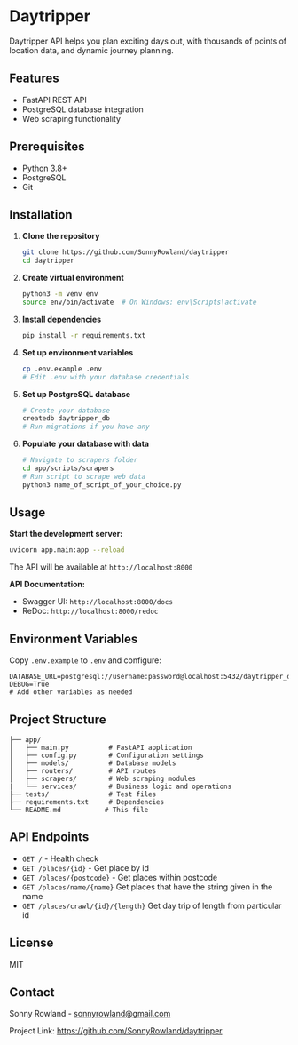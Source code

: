 

# Daytripper

Daytripper API helps you plan exciting days out, with thousands of points of location data, and dynamic journey planning.

## Features

- FastAPI REST API
- PostgreSQL database integration
- Web scraping functionality

## Prerequisites

- Python 3.8+
- PostgreSQL
- Git

## Installation

1. **Clone the repository**

   ```bash
   git clone https://github.com/SonnyRowland/daytripper
   cd daytripper
   ```

2. **Create virtual environment**

   ```bash
   python3 -m venv env
   source env/bin/activate  # On Windows: env\Scripts\activate
   ```

3. **Install dependencies**

   ```bash
   pip install -r requirements.txt
   ```

4. **Set up environment variables**

   ```bash
   cp .env.example .env
   # Edit .env with your database credentials
   ```

5. **Set up PostgreSQL database**

   ```bash
   # Create your database
   createdb daytripper_db
   # Run migrations if you have any
   ```

6. **Populate your database with data**
   ```bash
   # Navigate to scrapers folder
   cd app/scripts/scrapers
   # Run script to scrape web data
   python3 name_of_script_of_your_choice.py
   ```


## Usage

**Start the development server:**

```bash
uvicorn app.main:app --reload
```

The API will be available at `http://localhost:8000`

**API Documentation:**

- Swagger UI: `http://localhost:8000/docs`
- ReDoc: `http://localhost:8000/redoc`

## Environment Variables

Copy `.env.example` to `.env` and configure:

```
DATABASE_URL=postgresql://username:password@localhost:5432/daytripper_db
DEBUG=True
# Add other variables as needed
```

## Project Structure

```
├── app/
│   ├── main.py          # FastAPI application
│   ├── config.py        # Configuration settings
│   ├── models/          # Database models
│   ├── routers/         # API routes
│   ├── scrapers/        # Web scraping modules
|   └── services/        # Business logic and operations
├── tests/               # Test files
├── requirements.txt     # Dependencies
└── README.md           # This file
```

## API Endpoints

- `GET /` - Health check
- `GET /places/{id}` - Get place by id
- `GET /places/{postcode}` - Get places within postcode
- `GET /places/name/{name}` Get places that have the string given in the name
- `GET /places/crawl/{id}/{length}` Get day trip of length from particular id

## License

MIT

## Contact

Sonny Rowland - sonnyrowland@gmail.com

Project Link: https://github.com/SonnyRowland/daytripper
